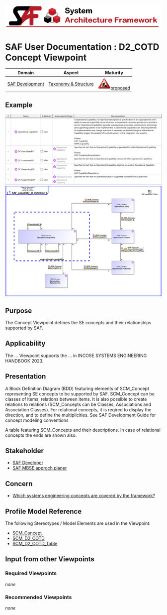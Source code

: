 ![System Architecture Framework](../diagrams/Banner_SAF.png)
# SAF User Documentation : **D2_COTD** Concept Viewpoint
|**Domain**|**Aspect**|**Maturity**|
| --- | --- | --- |
|[SAF Development](../domains.md#Domain-SAF-Development)|[Taxonomy & Structure](../aspects.md#Aspect-Taxonomy-&-Structure)|![Proposed](../diagrams/Under_construction_icon-red.svg )[proposed](../using-saf/maturity.md#proposed)|
## Example
![Concept-Viewpoint-primary-example.svg](../diagrams/vp-examples/Concept-Viewpoint-primary-example.svg)
![Concept-Viewpoint-primary-example-1.svg](../diagrams/vp-examples/Concept-Viewpoint-primary-example-1.svg)
## Purpose
The Concept Viewpoint defines the SE concepts and their relationships supported by SAF.
## Applicability
The ... Viewpoint supports the ...  in INCOSE SYSTEMS ENGINEERING HANDBOOK 2023.
## Presentation
A Block Definition Diagram (BDD)  featuring elements of SCM_Concept representing SE concepts to be supported by SAF. SCM_Concept can be classes of items, relations between items. It is also possible to create relations to relations (SCM_Concepts can be Classes, Associations and Association Classes).
For relational concepts, it is reqired to display the direction, and to define the multiplicities. See SAF Development Guide for concept modeling conventions

A table featuring SCM_Concepts and their descriptions. In case of relational concepts the ends are shown also.

## Stakeholder
* [SAF Developer](../stakeholders.md#SAF-Developer)
* [SAF MBSE approch planer](../stakeholders.md#SAF-MBSE-approch-planer)
## Concern
* [Which systems engineering concepts are covered by the framework?](../concerns.md#_2024x_26f0132_1719129923965_578278_14750)
## Profile Model Reference
The following Stereotypes / Model Elements are used in the Viewpoint:
* [SCM_Concept](../stereotypes.md#scm_concept)
* [SCM_D2_COTD](../stereotypes.md#scm_d2_cotd)
* [SCM_D2_COTD_Table](../stereotypes.md#scm_d2_cotd_table)
## Input from other Viewpoints
### Required Viewpoints
*none*
### Recommended Viewpoints
*none*

